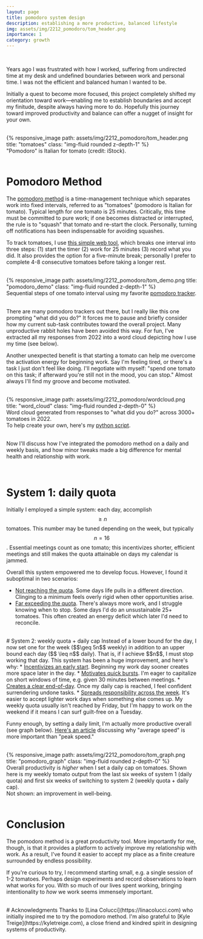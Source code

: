 ```yaml
---
layout: page
title: pomodoro system design
description: establishing a more productive, balanced lifestyle
img: assets/img/2212_pomodoro/tom_header.png 
importance: 1
category: growth
---
```


<br>

Years ago I was frustrated with how I worked, suffering from undirected time at my desk and undefined boundaries between work and personal time. 
I was not the efficient and balanced human I wanted to be.

Initially a quest to become more focused, this project completely shifted my orientation toward work&mdash;enabling me to establish boundaries and accept my finitude, despite always having more to do.
Hopefully this journey toward improved productivity and balance can offer a nugget of insight for your own.

<br>
<div class="row justify-content-sm-center">
    <div class="col-sm-9 mt-3 mt-md-0">
        {% responsive_image path: assets/img/2212_pomodoro/tom_header.png title: "tomatoes" class: "img-fluid rounded z-depth-1" %}
    </div>
</div>
<div class="caption">
"Pomodoro" is Italian for tomato (credit: iStock).
</div>
<br>

# Pomodoro Method
The [pomodoro method](https://en.wikipedia.org/wiki/Pomodoro_Technique) is a time-management technique which separates work into fixed intervals, referred to as "tomatoes" (pomodoro is Italian for tomato). Typical length for one tomato is 25 minutes. Critically, this time must be committed to pure work; if one becomes distracted or interrupted, the rule is to "squash" that tomato and re-start the clock. Personally, turning off notifications has been indispensable for avoiding squashes.

To track tomatoes, I use [this simple web tool](https://mytomatoes.com/), which breaks one interval into three steps: (1) start the timer (2) work for 25 minutes (3) record what you did. It also provides the option for a five-minute break; personally I prefer to complete 4-8 consecutive tomatoes before taking a longer rest.

<br>
<div class="row">
    <div class="col-sm mt-3 mt-md-0">
        {% responsive_image path: assets/img/2212_pomodoro/tom_demo.png title: "pomodoro_demo" class: "img-fluid rounded z-depth-1" %}
    </div>
</div>
<div class="caption">
Sequential steps of one tomato interval using my favorite <a href="https://mytomatoes.com/">pomodoro tracker</a>.
</div>
<br>

There are many pomodoro trackers out there, but I really like this one prompting "what did you do?" It forces me to pause and briefly consider how my current sub-task contributes toward the overall project. Many unproductive rabbit holes have been avoided this way. 
For fun, I've extracted all my responses from 2022 into a word cloud depicting how I use my time (see below).

Another unexpected benefit is that starting a tomato can help me overcome the activation energy for beginning work. Say I'm feeling tired, or there's a task I just don't feel like doing. I'll negotiate with myself: "spend one tomato on this task; if afterward you're still not in the mood, you can stop." 
Almost always I'll find my groove and become motivated.

<br>
<div class="row justify-content-sm-center">
    <div class="col-sm mt-3 mt-md-0">
        {% responsive_image path: assets/img/2212_pomodoro/wordcloud.png title: "word_cloud" class: "img-fluid rounded z-depth-0" %}
    </div>
</div>
<div class="caption">
    Word cloud generated from responses to "what did you do?" across 3000+ tomatoes in 2022. 
<br> To help create your own, here's my <a href="https://github.com/davevanveen/data_viz/blob/main/tomato_wordcloud.py">python script</a>.
</div>
<br>

Now I'll discuss how I've integrated the pomodoro method on a daily and weekly basis, and how minor tweaks made a big difference for mental health and relationship with work.

<br>

# System 1: daily quota
Initially I employed a simple system: each day, accomplish $$\geq n$$ tomatoes. This number may be tuned depending on the week, but typically $$n=16$$. Essential meetings count as one tomato; this incentivizes shorter, efficient meetings and still makes the quota attainable on days my calendar is jammed. 

Overall this system empowered me to develop focus. However, I found it suboptimal in two scenarios:
* <u>Not reaching the quota</u>. Some days life pulls in a different direction. Clinging to a minimum feels overly rigid when other opportunities arise.
* <u>Far exceeding the quota</u>. There's always more work, and I struggle knowing when to stop. Some days I'd do an unsustainable 25+ tomatoes. This often created an energy deficit which later I'd need to reconcile.

<br>
# System 2: weekly quota + daily cap
Instead of a lower bound for the day, I now set one for the week ($$\geq 5n$$ weekly) in addition to an upper bound each day ($$ \leq n$$ daily). That is, if I achieve $$n$$, I must stop working that day. This system has been a huge improvement, and here's why:
* <u>Incentivizes an early start</u>. Beginning my work day sooner creates more space later in the day.
* <u>Motivates quick bursts</u>. I'm eager to capitalize on short windows of time, e.g. given 30 minutes between meetings. 
* <u>Creates a clear end-of-day</u>. Once my daily cap is reached, I feel confident surrendering undone tasks.
* <u>Spreads responsibility across the week</u>. It's easier to accept lighter work days when something else comes up. My weekly quota usually isn't reached by Friday, but I'm happy to work on the weekend if it means I can surf guilt-free on a Tuesday.

Funny enough, by setting a daily limit, I'm actually more productive overall (see graph below). [Here's an article](https://jamesclear.com/average-speed%29) discussing why "average speed" is more important than "peak speed."

<br>
<div class="row justify-content-sm-center">
    <div class="col-sm-7 mt-3 mt-md-0">
        {% responsive_image path: assets/img/2212_pomodoro/tom_graph.png title: "pomodoro_graph" class: "img-fluid rounded z-depth-0" %}
    </div>
</div>
<div class="caption">
    Overall productivity is <i>higher</i> when I set a daily cap on tomatoes.
Shown here is my weekly tomato output from the last six weeks of system 1 (daily quota) and first six weeks of switching to system 2 (weekly quota + daily cap).
<br> Not shown: an improvement in well-being.
</div>
<br>

# Conclusion
The pomodoro method is a great productivity tool. More importantly for me, though, is that it provides a platform to actively improve my relationship with work.
As a result, I've found it easier to accept my place as a finite creature surrounded by endless possibility.

If you're curious to try, I recommend starting small, e.g. a single session of 1-2 tomatoes. Perhaps design experiments and record observations to learn what works for you.
With so much of our lives spent working, bringing intentionality to _how_ we work seems immensely important.

<br>
# Acknowledgments
Thanks to [Lina Colucci](https://linacolucci.com) who initially inspired me to try the pomodoro method. 
I'm also grateful to [Kyle Treige](https://kyletreige.com), a close friend and kindred spirit in designing systems of productivity.
